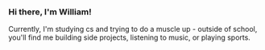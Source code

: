 ### Hi there, I'm William!

Currently, I'm studying cs and trying to do a muscle up - outside of school, you'll find me building side projects, listening to music, or playing sports.
